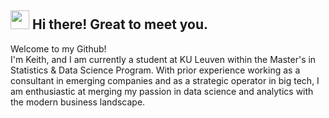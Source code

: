 <h2><img src="https://emojis.slackmojis.com/emojis/images/1643514936/9579/blob_excited.gif?1643514936" width="30"/> Hi there! Great to meet you.</h2>

<p>Welcome to my Github! </br> I'm Keith, and I am currently a student at KU Leuven within the Master's in Statistics & Data Science Program. With prior experience working as a consultant in emerging companies and as a strategic operator in big tech, I am enthusiastic at merging my passion in data science and analytics with the modern business landscape.</p>
